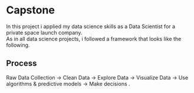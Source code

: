 # Capstone

In this project i applied my data science skills as a Data Scientist for a private space launch company. <br />
As in all data science projects, i followed a framework that looks like the following. 

## Process
Raw Data Collection -> Clean Data -> Explore Data -> Visualize Data -> Use algorithms & predictive models -> Make decisions .
